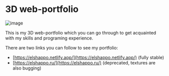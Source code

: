# 3D web-portfolio

![image](https://github.com/ElShappo/Portfolio/assets/80031060/d02794d7-9763-4599-af44-a77bdb1f0e4b)

This is my 3D web-portfolio which you can go through to get acquainted with my skills and programing experience.

There are two links you can follow to see my portfolio: 
  - [https://elshappo.netlify.app/](https://elshappo.netlify.app/) (fully stable)
  - [https://elshappo.ru/](https://elshappo.ru/) (deprecated, textures are also bugging)
